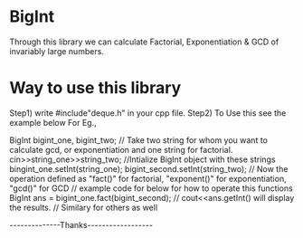# BigInt
Through this library we can calculate Factorial, Exponentiation &amp; GCD of invariably large numbers.


# Way to use this library
Step1) write #include"deque.h" in your cpp file.
Step2) To Use this see the example below
For Eg.,  

BigInt bigint_one, bigint_two;
// Take two string for whom you want to calculate gcd, or exponentiation and one string for factorial.
cin>>string_one>>string_two;
//Intialize BigInt object with these strings
bingint_one.setInt(string_one);
bigint_second.setInt(string_two);
// Now the operation defined as "fact()" for factorial, "exponent()" for exponentiation, "gcd()" for GCD
// example code for below for how to operate this functions
BigInt ans = bigint_one.fact(bigint_second);
// cout<<ans.getInt() will display the results.
// Similary for others as well

--------------Thanks------------------

        


